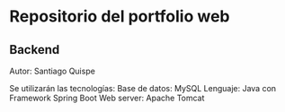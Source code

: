 # Repositorio del portfolio web
## Backend

Autor: Santiago Quispe

Se utilizarán las tecnologías:
Base de datos: MySQL
Lenguaje: Java con Framework Spring Boot
Web server: Apache Tomcat
